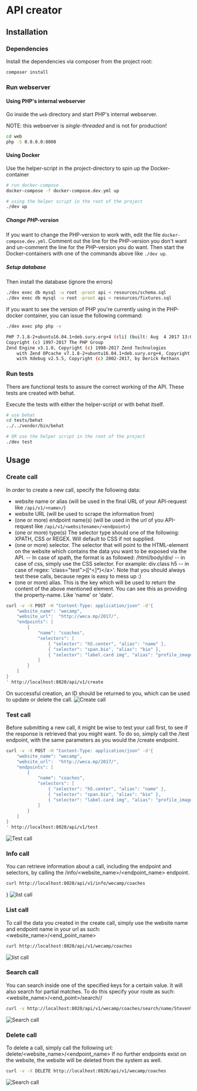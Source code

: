 # API creator

## Installation

### Dependencies
Install the dependencies via composer from the project root:

```bash
composer install
```

### Run webserver

#### Using PHP's internal webserver
Go inside the `web` directory and start PHP's internal webserver.

NOTE: this webserver is _single-threaded_ and is not for production!

```bash
cd web
php -S 0.0.0.0:8000
````

#### Using Docker
Use the helper-script in the project-directory to spin up the Docker-container

```bash
# run docker-compose
docker-compose -f docker-compose.dev.yml up

# using the helper script in the root of the project
./dev up
```

##### Change PHP-version
If you want to change the PHP-version to work with, edit the file `docker-compose.dev.yml`.
Comment out the line for the PHP-version you don't want and un-comment the line for
the PHP-version you do want. Then start the Docker-containers with one of the commands above
like `./dev up`.

##### Setup database
Then install the database (ignore the errors)
```bash
./dev exec db mysql -u root -proot api < resources/schema.sql
./dev exec db mysql -u root -proot api < resources/fixtures.sql
```

If you want to see the version of PHP you're currently using in the PHP-docker container,
you can issue the following command:
```bash
./dev exec php php -v

PHP 7.1.8-2+ubuntu16.04.1+deb.sury.org+4 (cli) (built: Aug  4 2017 13:04:12) ( NTS )
Copyright (c) 1997-2017 The PHP Group
Zend Engine v3.1.0, Copyright (c) 1998-2017 Zend Technologies
    with Zend OPcache v7.1.8-2+ubuntu16.04.1+deb.sury.org+4, Copyright (c) 1999-2017, by Zend Technologies
    with Xdebug v2.5.5, Copyright (c) 2002-2017, by Derick Rethans
```
### Run tests
There are functional tests to assure the correct working of the API.
These tests are created with behat.

Execute the tests with either the helper-script or with behat itself.
```bash
# use behat
cd tests/behat
../../vendor/bin/behat

# OR use the helper script in the root of the project
./dev test
```

## Usage

### Create call

In order to create a new call, specify the following data:
- website name or alias (will be used in the final URL of your API-request like `/api/v1/<name>/`)
- website URL (will be used to scrape the information from)
- (one or more) endpoint name(s) (will be used in the url of you API-request like `/api/v1/<websitename>/<endpoint>`)
- (one or more) type(s) The selector type should one of the following: XPATH, CSS or REGEX. Will default to CSS if not supplied.
- (one or more) selector. The selector that will point to the HTML-element on the website which contains the data you want to be exposed via the API.
-- In case of xpath, the format is as followed: /html/body/div/
-- in case of css, simply use the CSS selector. For example: div.class h5
-- in case of regex: 'class="test">([^<]*)<\/a>'. Note that you should always test these calls, because regex is easy to mess up :)
- (one or more) alias. This is the key which will be used to return the content of the above mentioned element. You can see this as providing the property-name. Like 'name' or 'date'.

```bash
curl -v -X POST -H "Content-Type: application/json" -d'{
    "website_name": "wecamp",
    "website_url":  "http://weca.mp/2017/",
    "endpoints": [
        {
            "name": "coaches",
            "selectors": [
                { "selector": "h5.center", "alias": "name" },
                { "selector": "span.bio", "alias": "bio" },
                { "selector": "label.card img", "alias": "profile_image" }
            ]
        }
    ]
}
' http://localhost:8020/api/v1/create 
```

On successful creation, an ID should be returned to you, which can be used to update or delete the call.
![Create call](web/images/usage_create_call.png)
 
### Test call

Before submitting a new call, it might be wise to test your call first, to see if the response is retrieved that you might want.
To do so, simply call the /test endpoint, with the same parameters as you would the /create endpoint. 

```bash
curl -v -X POST -H "Content-Type: application/json" -d'{
    "website_name": "wecamp",
    "website_url":  "http://weca.mp/2017/",
    "endpoints": [
        {
            "name": "coaches",
            "selectors": [
                { "selector": "h5.center", "alias": "name" },
                { "selector": "span.bio", "alias": "bio" },
                { "selector": "label.card img", "alias": "profile_image" }
            ]
        }
    ]
}
' http://localhost:8020/api/v1/test 
```

![Test call](web/images/usage_test_call.png)
 
### Info call

You can retrieve information about a call, including the endpoint and selectors, by calling the /info/<website_name>/<endpoint_name> endpoint.

```bash
curl http://localhost:8020/api/v1/info/wecamp/coaches
```

}
![list call](web/images/usage_info_call.png) 

### List call

To call the data you created in the create call, simply use the website name and endpoint name in your url as such:
<website_name>/<end_point_name>

```bash
curl http://localhost:8020/api/v1/wecamp/coaches
```

![list call](web/images/usage_list_call.png) 

### Search call
You can search inside one of the specified keys for a certain value. It will also search for partial matches.
To do this specify your route as such: <website_name>/<end_point>/search/<key>/<query>

```bash
curl -v http://localhost:8020/api/v1/wecamp/coaches/search/name/Steven%20de%20Vries
```

![Search call](web/images/usage_search.png)

### Delete call

To delete a call, simply call the following url: delete/<website_name>/<endpoint_name>
If no further endpoints exist on the website, the website will be deleted from the system as well.

```bash
curl -v -X DELETE http://localhost:8020/api/v1/wecamp/coaches
```

![Search call](web/images/usage_delete_call.png)
